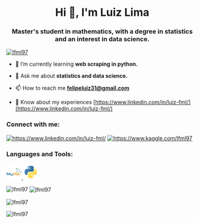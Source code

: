 <h1 align="center">Hi 👋, I'm Luiz Lima</h1>
<h3 align="center">Master's student in mathematics, with a degree in statistics and an interest in data science.</h3>



<p align="left"> <a href="https://github.com/ryo-ma/github-profile-trophy"><img src="https://github-profile-trophy.vercel.app/?username=lfml97" alt="lfml97" /></a> </p>

- 🌱 I’m currently learning **web scraping in python.**

- 💬 Ask me about **statistics and data science.**

- 📫 How to reach me **felipeluiz31@gmail.com**

- 📄 Know about my experiences [https://www.linkedin.com/in/luiz-fml/](https://www.linkedin.com/in/luiz-fml/)

<h3 align="left">Connect with me:</h3>
<p align="left">
<a href="https://linkedin.com/in/https://www.linkedin.com/in/luiz-fml/" target="blank"><img align="center" src="https://raw.githubusercontent.com/rahuldkjain/github-profile-readme-generator/master/src/images/icons/Social/linked-in-alt.svg" alt="https://www.linkedin.com/in/luiz-fml/" height="30" width="40" /></a>
<a href="https://kaggle.com/https://www.kaggle.com/lfml97" target="blank"><img align="center" src="https://raw.githubusercontent.com/rahuldkjain/github-profile-readme-generator/master/src/images/icons/Social/kaggle.svg" alt="https://www.kaggle.com/lfml97" height="30" width="40" /></a>
</p>

<h3 align="left">Languages and Tools:</h3>
<p align="left"> <a href="https://www.mysql.com/" target="_blank" rel="noreferrer"> <img src="https://raw.githubusercontent.com/devicons/devicon/master/icons/mysql/mysql-original-wordmark.svg" alt="mysql" width="40" height="40"/> </a> <a href="https://www.python.org" target="_blank" rel="noreferrer"> <img src="https://raw.githubusercontent.com/devicons/devicon/master/icons/python/python-original.svg" alt="python" width="40" height="40"/> </a> </p>

<p><img align="left" src="https://github-readme-stats.vercel.app/api/top-langs?username=lfml97&show_icons=true&locale=en&layout=compact" alt="lfml97" /></p>

<p>&nbsp;<img align="center" src="https://github-readme-stats.vercel.app/api?username=lfml97&show_icons=true&locale=en" alt="lfml97" /></p>

<p><img align="center" src="https://github-readme-streak-stats.herokuapp.com/?user=lfml97&" alt="lfml97" /></p>
<p align="left"> <img src="https://komarev.com/ghpvc/?username=lfml97&label=Profile%20views&color=0e75b6&style=flat" alt="lfml97" /> </p>
